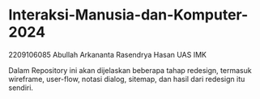 # Interaksi-Manusia-dan-Komputer-2024
2209106085 Abullah Arkananta Rasendrya Hasan UAS IMK

Dalam Repository ini akan dijelaskan beberapa tahap redesign, termasuk wireframe, user-flow, notasi dialog, sitemap, dan hasil dari redesign itu sendiri.
